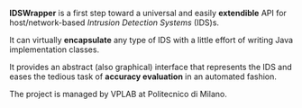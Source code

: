 **IDSWrapper** is a first step toward a universal and easily **extendible** API for host/network-based _Intrusion Detection Systems_ (IDS)s.

It can virtually **encapsulate** any type of IDS with a little effort of writing Java implementation classes.

It provides an abstract (also graphical) interface that represents the IDS and eases the tedious task of **accuracy evaluation** in an automated fashion.

The project is managed by VPLAB at Politecnico di Milano.